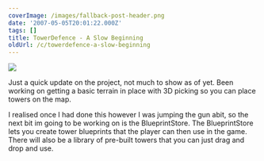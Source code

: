 ```yaml
---
coverImage: /images/fallback-post-header.png
date: '2007-05-05T20:01:22.000Z'
tags: []
title: TowerDefence - A Slow Beginning
oldUrl: /c/towerdefence-a-slow-beginning
---
```


![](https://www.mikecann.co.uk/Work/TDProject/engine02.png)

Just a quick update on the project, not much to show as of yet. Been working on getting a basic terrain in place with 3D picking so you can place towers on the map.

<!-- more -->

I realised once I had done this however I was jumping the gun abit, so the next bit im going to be working on is the BlueprintStore. The BlueprintStore lets you create tower blueprints that the player can then use in the game. There will also be a library of pre-built towers that you can just drag and drop and use.
